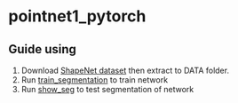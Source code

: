 # pointnet1_pytorch

## Guide using
1. Download [ShapeNet dataset](https://shapenet.cs.stanford.edu/ericyi/shapenetcore_partanno_segmentation_benchmark_v0.zip) then extract to DATA folder. 
2. Run [train_segmentation](https://github.com/minhncedutw/pointnet1_pytorch/blob/master/train_segmentation.py) to train network
3. Run [show_seg](https://github.com/minhncedutw/pointnet1_pytorch/blob/master/show_seg.py) to test segmentation of network
